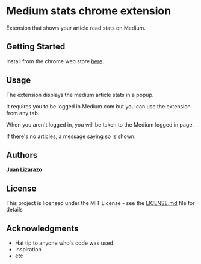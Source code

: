 # Medium stats chrome extension

Extension that shows your article read stats on Medium.

## Getting Started

Install from the chrome web store [here]().

## Usage

The extension displays the medium article stats in a popup.

It requires you to be logged in Medium.com but you can use the extension from any tab.

When you aren't logged in, you will be taken to the Medium logged in page.

If there's no articles, a message saying so is shown.

## Authors

**Juan Lizarazo**

## License

This project is licensed under the MIT License - see the [LICENSE.md](LICENSE.md) file for details

## Acknowledgments

* Hat tip to anyone who's code was used
* Inspiration
* etc
